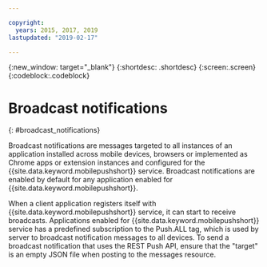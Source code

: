 ```yaml
---

copyright:
  years: 2015, 2017, 2019
lastupdated: "2019-02-17"

---
```

{:new_window: target="_blank"}
{:shortdesc: .shortdesc}
{:screen:.screen}
{:codeblock:.codeblock}


# Broadcast notifications 
{: #broadcast_notifications}

Broadcast notifications are messages targeted to all instances of an application installed across mobile devices, browsers or implemented as Chrome apps or extension instances and configured for the {{site.data.keyword.mobilepushshort}} service. Broadcast notifications are enabled by default for any application enabled for {{site.data.keyword.mobilepushshort}}.

When a client application registers itself with {{site.data.keyword.mobilepushshort}} service, it can start to receive broadcasts. Applications enabled for {{site.data.keyword.mobilepushshort}} service has a predefined subscription to the Push.ALL tag, which is used by server to broadcast notification messages to all devices. To send a broadcast notification that uses the REST Push API, ensure that the "target" is an empty JSON file when posting to the messages resource.
